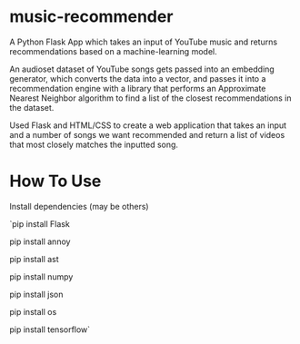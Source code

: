 # music-recommender
A Python Flask App which takes an input of YouTube music and returns recommendations based on a machine-learning model.

An audioset dataset of YouTube songs gets passed into an embedding generator, which converts the data into a vector, and passes it into a recommendation engine with a library that performs an Approximate Nearest Neighbor algorithm to find a list of the closest recommendations in the dataset.

Used Flask and HTML/CSS to create a web application that takes an input and a number of songs we want recommended and return a list of videos that most closely matches the inputted song.

# How To Use

Install dependencies (may be others)

`pip install Flask

pip install annoy

pip install ast

pip install numpy

pip install json

pip install os

pip install tensorflow`